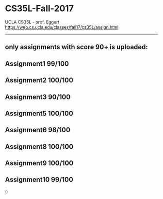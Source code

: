 # CS35L-Fall-2017
UCLA CS35L - prof. Eggert
https://web.cs.ucla.edu/classes/fall17/cs35L/assign.html

--------
only assignments with score 90+ is uploaded:
-----
Assignment1  99/100
-----
Assignment2 100/100
-----
Assignment3  90/100
-----
Assignment5 100/100
-----
Assignment6  98/100
-----
Assignment8 100/100
-----
Assignment9 100/100
-----
Assignment10 99/100
-----

:)
